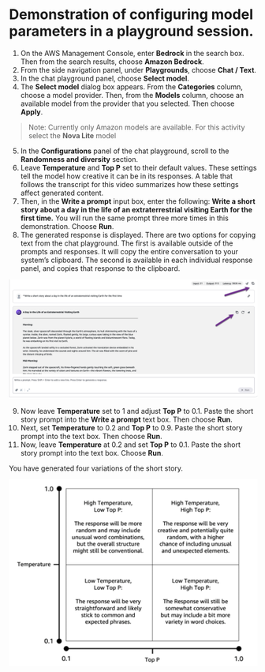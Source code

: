 # Demonstration of configuring model parameters in a playground session.



1. On the AWS Management Console, enter **Bedrock** in the search box. Then from the search results, choose **Amazon Bedrock**.
2. From the side navigation panel, under **Playgrounds**, choose **Chat / Text**.
3. In the chat playground panel, choose **Select model**.
4. The **Select model** dialog box appears. From the **Categories** column, choose a model provider. Then, from the **Models** column, choose an available model from the provider that you selected. Then choose **Apply**. 

> Note: Currently only Amazon models are available. For this activity select the **Nova Lite** model

5. In the **Configurations** panel of the chat playground, scroll to the **Randomness and diversity** section.
6. Leave **Temperature** and **Top P** set to their default values. These settings tell the model how creative it can be in its responses. A table that follows the transcript for this video summarizes how these settings affect generated content.
7. Then, in the **Write a prompt** input box, enter the following: **Write a short story about a day in the life of an extraterrestrial visiting Earth for the first time.** You will run the same prompt three more times in this demonstration. Choose **Run**.
8. The generated response is displayed. There are two options for copying text from the chat playground. The first is available outside of the prompts and responses. It will copy the entire conversation to your system’s clipboard. The second is available in each individual response panel, and copies that response to the clipboard.

![image-20250703105854651](images/image-20250703105854651.png)

9. Now leave **Temperature** set to 1 and adjust **Top P** to 0.1. Paste the short story prompt into the **Write a prompt** text box. Then choose **Run**.
10. Next, set **Temperature** to 0.2 and **Top P** to 0.9. Paste the short story prompt into the text box. Then choose **Run**.
11. Now, leave **Temperature** at 0.2 and set **Top P** to 0.1. Paste the short story prompt into the text box. Choose **Run**. 

You have generated four variations of the short story. 

![image-20250703105957567](images/image-20250703105957567.png)